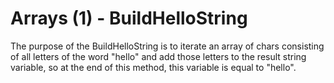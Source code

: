 # Arrays (1) - BuildHelloString
The purpose of the BuildHelloString is to iterate an array of chars consisting of all letters of the word "hello" and add those letters to the result string variable, so at the end of this method, this variable is equal to "hello".

